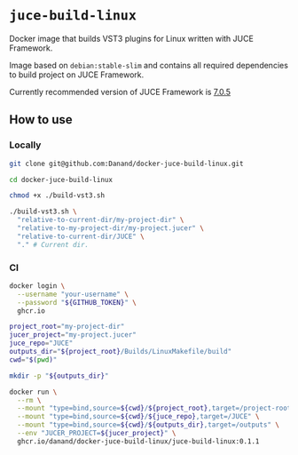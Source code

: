 # `juce-build-linux`

Docker image that builds VST3 plugins for Linux written with JUCE Framework.

Image based on `debian:stable-slim` and contains all required dependencies to build project on JUCE Framework.

Currently recommended version of JUCE Framework is [7.0.5](https://github.com/juce-framework/JUCE/releases/tag/7.0.5)

## How to use

### Locally

```bash
git clone git@github.com:Danand/docker-juce-build-linux.git

cd docker-juce-build-linux

chmod +x ./build-vst3.sh

./build-vst3.sh \
  "relative-to-current-dir/my-project-dir" \
  "relative-to-my-project-dir/my-project.jucer" \
  "relative-to-current-dir/JUCE" \
  "." # Current dir.
```

### CI

```bash
docker login \
  --username "your-username" \
  --password "${GITHUB_TOKEN}" \
  ghcr.io

project_root="my-project-dir"
jucer_project="my-project.jucer"
juce_repo="JUCE"
outputs_dir="${project_root}/Builds/LinuxMakefile/build"
cwd="$(pwd)"

mkdir -p "${outputs_dir}"

docker run \
  --rm \
  --mount "type=bind,source=${cwd}/${project_root},target=/project-root" \
  --mount "type=bind,source=${cwd}/${juce_repo},target=/JUCE" \
  --mount "type=bind,source=${cwd}/${outputs_dir},target=/outputs" \
  --env "JUCER_PROJECT=${jucer_project}" \
  ghcr.io/danand/docker-juce-build-linux/juce-build-linux:0.1.1
```
